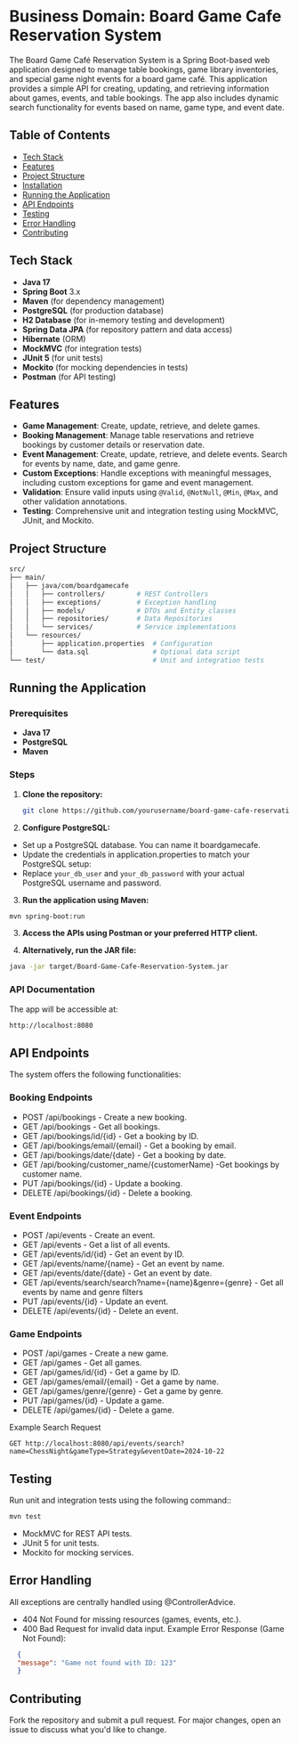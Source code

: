 # Business Domain: Board Game Cafe Reservation System

The Board Game Café Reservation System is a Spring Boot-based web application designed to manage table bookings, game library inventories, and special game night events for a board game café.
This application provides a simple API for creating, updating, and retrieving information about games, events, and table bookings. The app also includes dynamic search functionality for events based on name, game type, and event date.

## Table of Contents
- [Tech Stack](#tech-stack)
- [Features](#features)
- [Project Structure](#project-structure)
- [Installation](#installation)
- [Running the Application](#running-the-application)
- [API Endpoints](#api-endpoints)
- [Testing](#testing)
- [Error Handling](#error-handling)
- [Contributing](#contributing)

## Tech Stack
- **Java 17**
- **Spring Boot** 3.x
- **Maven** (for dependency management)
- **PostgreSQL** (for production database)
- **H2 Database** (for in-memory testing and development)
- **Spring Data JPA** (for repository pattern and data access)
- **Hibernate** (ORM)
- **MockMVC** (for integration tests)
- **JUnit 5** (for unit tests)
- **Mockito** (for mocking dependencies in tests)
- **Postman** (for API testing)

## Features
- **Game Management**: Create, update, retrieve, and delete games.
- **Booking Management**: Manage table reservations and retrieve bookings by customer details or reservation date.
- **Event Management**: Create, update, retrieve, and delete events. Search for events by name, date, and game genre.
- **Custom Exceptions**: Handle exceptions with meaningful messages, including custom exceptions for game and event management.
- **Validation**: Ensure valid inputs using `@Valid`, `@NotNull`, `@Min`, `@Max`, and other validation annotations.
- **Testing**: Comprehensive unit and integration testing using MockMVC, JUnit, and Mockito.


## Project Structure
```bash
src/
├── main/
│   ├── java/com/boardgamecafe
│   │   ├── controllers/        # REST Controllers
│   │   ├── exceptions/         # Exception handling
│   │   ├── models/             # DTOs and Entity classes
│   │   ├── repositories/       # Data Repositories
│   │   └── services/           # Service implementations
│   └── resources/
│       ├── application.properties  # Configuration
│       └── data.sql                # Optional data script
└── test/                           # Unit and integration tests
```

## Running the Application

### Prerequisites
- **Java 17**
- **PostgreSQL**
- **Maven**

### Steps

1. **Clone the repository:**
   ```bash
   git clone https://github.com/yourusername/board-game-cafe-reservation-system.git

2. **Configure PostgreSQL:**
- Set up a PostgreSQL database. You can name it boardgamecafe.
- Update the credentials in application.properties to match your PostgreSQL setup:
- Replace `your_db_user` and `your_db_password` with your actual PostgreSQL username and password.

3. **Run the application using Maven:**
```bash
mvn spring-boot:run
```

3. **Access the APIs using Postman or your preferred HTTP client.**


4. **Alternatively, run the JAR file:**
```bash
java -jar target/Board-Game-Cafe-Reservation-System.jar
```

### API Documentation
The app will be accessible at:
```bash
http://localhost:8080
```

## API Endpoints
The system offers the following functionalities:

### Booking Endpoints
- POST /api/bookings - Create a new booking.
- GET /api/bookings - Get all bookings.
- GET /api/bookings/id/{id} - Get a booking by ID.
- GET /api/bookings/email/{email} - Get a booking by email.
- GET /api/bookings/date/{date} - Get a booking by date.
- GET /api/booking/customer_name/{customerName} -Get bookings by customer name.
- PUT /api/bookings/{id} - Update a booking.
- DELETE /api/bookings/{id} - Delete a booking.

### Event Endpoints
- POST /api/events - Create an event.
- GET /api/events - Get a list of all events.
- GET /api/events/id/{id} - Get an event by ID.
- GET /api/events/name/{name} - Get an event by name.
- GET /api/events/date/{date} - Get an event by date.
- GET /api/events/search/search?name={name}&genre={genre} - Get all events by name and genre filters
- PUT /api/events/{id} - Update an event.
- DELETE /api/events/{id} - Delete an event.

### Game Endpoints
- POST /api/games - Create a new game.
- GET /api/games - Get all games.
- GET /api/games/id/{id} - Get a game by ID.
- GET /api/games/email/{email} - Get a game by name.
- GET /api/games/genre/{genre} - Get a game by genre.
- PUT /api/games/{id} - Update a game.
- DELETE /api/games/{id} - Delete a game.

Example Search Request
```http
GET http://localhost:8080/api/events/search?name=ChessNight&gameType=Strategy&eventDate=2024-10-22
```

## Testing
Run unit and integration tests using the following command::
```bash
mvn test
```
- MockMVC for REST API tests.
- JUnit 5 for unit tests.
- Mockito for mocking services.

## Error Handling
All exceptions are centrally handled using @ControllerAdvice.

- 404 Not Found for missing resources (games, events, etc.).
- 400 Bad Request for invalid data input.
Example Error Response (Game Not Found):
```json
  {
  "message": "Game not found with ID: 123"
  }
```

## Contributing                                                       
Fork the repository and submit a pull request. For major changes, open an issue to discuss what you'd like to change.
